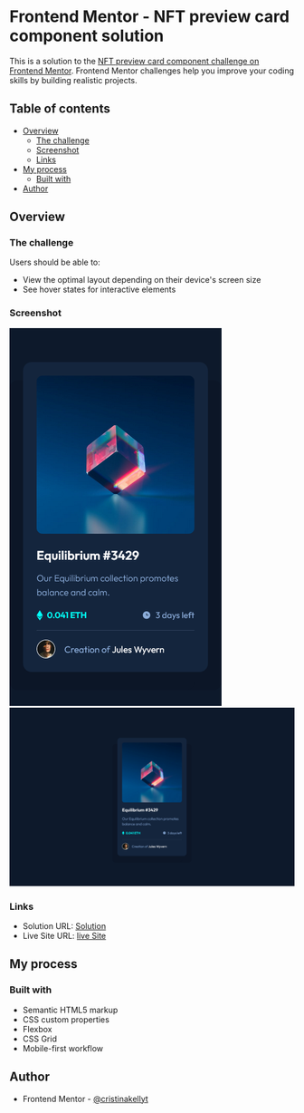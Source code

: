# Frontend Mentor - NFT preview card component solution

This is a solution to the [NFT preview card component challenge on Frontend Mentor](https://www.frontendmentor.io/challenges/nft-preview-card-component-SbdUL_w0U). Frontend Mentor challenges help you improve your coding skills by building realistic projects. 

## Table of contents

- [Overview](#overview)
  - [The challenge](#the-challenge)
  - [Screenshot](#screenshot)
  - [Links](#links)
- [My process](#my-process)
  - [Built with](#built-with)
- [Author](#author)

## Overview

### The challenge

Users should be able to:

- View the optimal layout depending on their device's screen size
- See hover states for interactive elements

### Screenshot

![](./assets/screenshots/mobile-design.png)
![](./assets/screenshots/desktop-design.png)

### Links

- Solution URL: [Solution](https://www.frontendmentor.io/solutions/nft-preview-card-using-css-8bxoP7jQSt)
- Live Site URL: [live Site](#)

## My process

### Built with

- Semantic HTML5 markup
- CSS custom properties
- Flexbox
- CSS Grid
- Mobile-first workflow

## Author

- Frontend Mentor - [@cristinakellyt](https://www.frontendmentor.io/profile/cristinakellyt)
